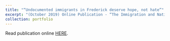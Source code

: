 ```yaml
---
title: "“Undocumented immigrants in Frederick deserve hope, not hate”"
excerpt: "(October 2019) Online Publication - “The Immigration and Nationality Act fails to specify what actions an undocumented immigrant has to take to be considered what it labels “amenable to removal.” According to the 2019 Frederick County 287(g) Steering Committee Presentation, law enforcement officers detained 1,673 undocumented immigrants between April 11, 2008 and May 31, 2019...”"
collection: portfolio
---
```


Read publication online [HERE](https://lhslance.org/2019/showcase/undocumented-immigrants-in-frederick-deserve-hope-not-hate/).
